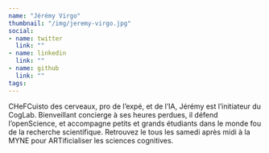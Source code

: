 ```yaml
---
name: "Jérémy Virgo"
thumbnail: "/img/jeremy-virgo.jpg"
social:
- name: twitter
  link: ""
- name: linkedin
  link: ""
- name: github
  link: ""
tags:
---
```


CHeFCuisto des cerveaux, pro de l’expé, et de l’IA, Jérémy est l’initiateur du CogLab. Bienveillant concierge à ses heures perdues, il défend l’openScience, et accompagne petits et grands étudiants dans le monde fou de la recherche scientifique. Retrouvez le tous les samedi après midi à la MYNE pour ARTificialiser les sciences cognitives.
